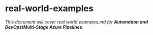 # real-world-examples

_This document will cover real world examples.md for **Automation and DevOps\Multi-Stage Azure Pipelines**._

